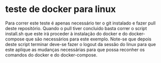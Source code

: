 ﻿# teste de docker para linux
 Para correr este teste é apenas necessário ter o git instalado e fazer pull deste repositório. Quando o pull tiver concluido basta correr o script install.sh que este irá proceder à instalação do docker e do docker-compose que são necessários para este exemplo. Note-se que depois deste script terminar deve-se fazer o logout da sessão do linux para que este aplique as mudanças necessárias para que possa reconher os comandos do docker e do docker-compose.
